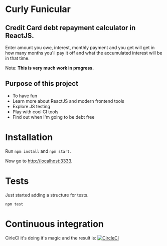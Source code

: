 # Curly Funicular

## Credit Card debt repayment calculator in ReactJS.

Enter amount you owe, interest, monthly payment and you get will get in how many months you'll pay it off and what the accumulated interest will be in that time.

Note: **This is very much work in progress.**

## Purpose of this project

* To have fun
* Learn more about ReactJS and modern frontend tools
* Explore JS testing
* Play with cool CI tools
* Find out when I'm going to be debt free

# Installation

Run `npm install` and `npm start`.

Now go to [http://localhost:3333](http://localhost:3333).

# Tests 

Just started adding a structure for tests.

`npm test`

# Continuous integration

CirleCI it's doing it's magic and the result is: [![CircleCI](https://circleci.com/gh/matusmarcin/curly-funicular.svg?style=svg)](https://circleci.com/gh/matusmarcin/curly-funicular)
